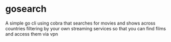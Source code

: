 # gosearch
A simple go cli using cobra that searches for movies and shows across countries filtering by your own streaming services so that you can find films and access them via vpn
